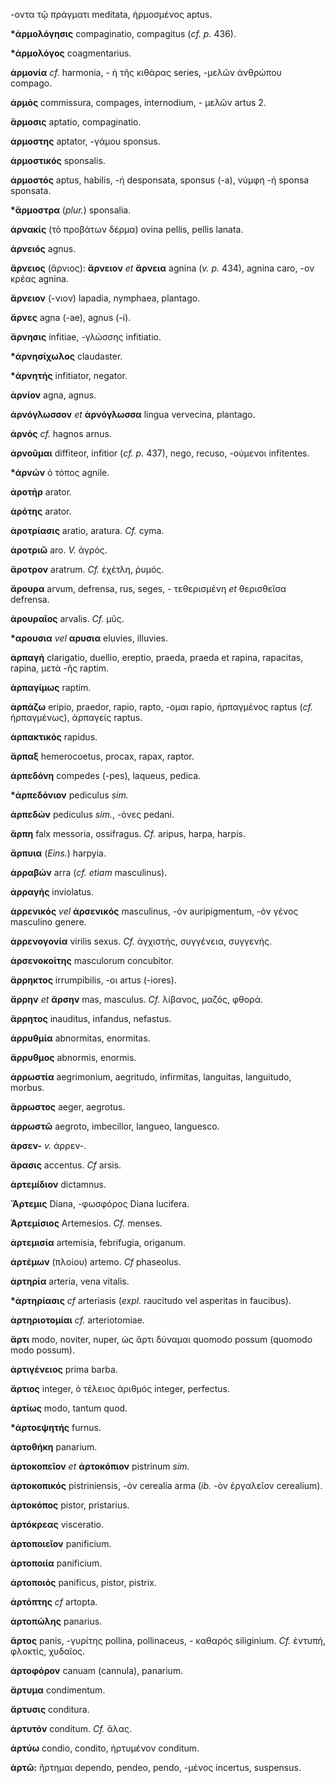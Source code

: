-οντα τῷ πράγματι meditata, ἡρμοσμένος aptus.

**\*ἁρμολόγησις** compaginatio, compagitus (*cf. p.* 436).

**\*ἁρμολόγος** coagmentarius.

**ἁρμονία** *cf.* harmonia, - ἡ τῆς κιθάρας series, -μελῶν ἀνθρώπου
compago.

**ἁρμός** commissura, compages, internodium, - μελῶν artus 2.

**ἅρμοσις** aptatio, compaginatio.

**ἁρμοστης** aptator, -γάμου sponsus.

**ἁρμοστικός** sponsalis.

**ἁρμοστός** aptus, habilis, -ή desponsata, sponsus (-a), νύμφη -ή
sponsa sponsata.

**\*ἅρμοστρα** (*plur.*) sponsalia.

**ἀρνακίς** (τὸ προβάτων δέρμα) ovina pellis, pellis lanata.

**ἀρνειός** agnus.

**ἄρνειος** (ἄρνιος): **ἄρνειον** *et* **ἄρνεια** agnina (*v. p.*
434), agnina caro, -ον κρέας agnina.

**ἄρνειον** (-νιον) lapadia, nymphaea, plantago.

**ἄρνες** agna (-ae), agnus (-i).

**ἄρνησις** infitiae, -γλώσσης infitiatio.

**\*ἀρνησίχωλος** claudaster.

**\*ἀρνητής** infitiator, negator.

**ἀρνίον** agna, agnus.

**ἀρνόγλωσσον** *et* **ἀρνόγλωσσα** lingua vervecina, plantago.

**ἀρνός** *cf.* hagnos arnus.

**ἀρνοῦμαι** diffiteor, infitior (*cf. p.* 437), nego, recuso,
-ούμενοι infitentes.

**\*ἀρνών** ὁ τόπος agnile.

**ἀροτήρ** arator.

**ἀρότης** arator.

**ἀροτρίασις** aratio, aratura. *Cf.* cyma.

**ἀροτριῶ** aro. *V.* ἀγρός.

**ἄροτρον** aratrum. *Cf.* ἐχέτλη, ῥυμός.

**ἄρουρα** arvum, defrensa, rus, seges, - τεθερισμένη *et* θερισθεῖσα
defrensa.

**ἀρουραῖος** arvalis. *Cf.* μῦς.

**\*αρουσια** *vel* **αρυσια** eluvies, illuvies.

**ἁρπαγή** clarigatio, duellio, ereptio, praeda, praeda et rapina,
rapacitas, rapina, μετὰ -ῆς raptim.

**ἁρπαγίμως** raptim.

**ἁρπάζω** eripio, praedor, rapio, rapto, -ομαι rapio, ἡρπαγμένος
raptus (*cf.* ἡρπαγμένως), ἁρπαγείς raptus.

**ἁρπακτικός** rapidus.

**ἅρπαξ** hemerocoetus, procax, rapax, raptor.

**ἁρπεδόνη** compedes (-pes), laqueus, pedica.

**\*ἁρπεδόνιον** pediculus *sim.*

**ἁρπεδών** pediculus *sim.*, -όνες pedani.

**ἅρπη** falx messoria, ossifragus. *Cf.* aripus, harpa, harpis.

**ἅρπυια** (*Eins.*) harpyia.

**ἀρραβών** arra (*cf. etiam* masculinus).

**ἀρραγής** inviolatus.

**ἀρρενικός** *vel* **ἀρσενικός** masculinus, -όν auripigmentum, -ὸν
γένος masculino genere.

**ἀρρενογονία** virilis sexus. *Cf.* ἀγχιστής, συγγένεια, συγγενής.

**ἀρσενοκοίτης** masculorum concubitor.

**ἄρρηκτος** irrumpibilis, -οι artus (-iores).

**ἄρρην** *et* **ἄρσην** mas, masculus. *Cf.* λίβανος, μαζός, φθορά.

**ἄρρητος** inauditus, infandus, nefastus.

**ἀρρυθμία** abnormitas, enormitas.

**ἄρρυθμος** abnormis, enormis.

**ἀρρωστία** aegrimonium, aegritudo, infirmitas, languitas,
languitudo, morbus.

**ἄρρωστος** aeger, aegrotus.

**ἀρρωστῶ** aegroto, imbecillor, langueo, languesco.

**ἀρσεν-** *v.* ἀρρεν-.

**ἄρασις** accentus. *Cf* arsis.

**ἀρτεμίδιον** dictamnus.

**Ἄρτεμις** Diana, -φωσφόρος Diana lucifera.

**Ἀρτεμίσιος** Artemesios. *Cf.* menses.

**ἀρτεμισία** artemisia, febrifugia, origanum.

**ἀρτέμων** (πλοίου) artemo. *Cf* phaseolus.

**ἀρτηρία** arteria, vena vitalis.

**\*ἀρτηρίασις** *cf* arteriasis (*expl.* raucitudo vel asperitas in
faucibus).

**ἀρτηριοτομίαι** *cf.* arteriotomiae.

**ἄρτι** modo, noviter, nuper, ὡς ἄρτι δύναμαι quomodo possum (quomodo
modo possum).

**ἀρτιγένειος** prima barba.

**ἄρτιος** integer, ὁ τέλειος ἀριθμός integer, perfectus.

**ἀρτίως** modo, tantum quod.

**\*ἀρτοεψητής** furnus.

**ἀρτοθήκη** panarium.

**ἀρτοκοπεῖον** *et* **ἀρτοκόπιον** pistrinum *sim.*

**ἀρτοκοπικός** pistriniensis, -όν cerealia arma (*ib.* -ὸν ἐργαλεῖον
cerealium).

**ἀρτοκόπος** pistor, pristarius.

**ἀρτόκρεας** visceratio.

**ἀρτοποιεῖον** panificium.

**ἀρτοποιία** panificium.

**ἀρτοποιός** panificus, pistor, pistrix.

**ἀρτόπτης** *cf* artopta.

**ἀρτοπώλης** panarius.

**ἄρτος** panis, -γυρίτης pollina, pollinaceus, - καθαρός siliginium.
*Cf.* ἐντυπή, φλοκτίς, χυδαῖος.

**ἀρτοφόρον** canuam (cannula), panarium.

**ἄρτυμα** condimentum.

**ἄρτυσις** conditura.

**ἀρτυτόν** conditum. *Cf.* ἅλας.

**ἀρτύω** condio, condito, ἠρτυμένον conditum.

**ἀρτῶ:** ἤρτημαι dependo, pendeo, pendo, -μένος incertus, suspensus.
